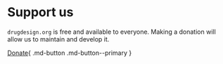 # Support us

`drugdesign.org` is free and available to everyone. Making a donation will allow us to maintain and develop it. 

[Donate](https://www.paypal.com/donate/?business=B5BAJ87TZXR38&no_recurring=0&currency_code=USD){ .md-button .md-button--primary }